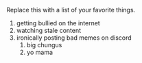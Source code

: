 Replace this with a list of your favorite things.
1. getting bullied on the internet
2. watching stale content
3. ironically posting bad memes on discord
   1. big chungus
   2. yo mama
